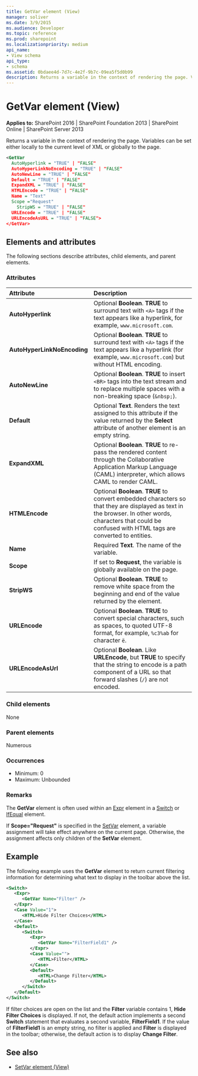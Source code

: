 ```yaml
---
title: GetVar element (View)
manager: soliver
ms.date: 3/9/2015
ms.audience: Developer
ms.topic: reference
ms.prod: sharepoint
ms.localizationpriority: medium
api_name:
- View schema
api_type:
- schema
ms.assetid: 0bdaee4d-7d7c-4e2f-9b7c-09ea5f5d0b99
description: Returns a variable in the context of rendering the page. Variables can be set either locally to the current level of XML or globally to the page.
---
```


# GetVar element (View)

**Applies to:** SharePoint 2016 | SharePoint Foundation 2013 | SharePoint Online | SharePoint Server 2013
  
Returns a variable in the context of rendering the page. Variables can be set either locally to the current level of XML or globally to the page.
  
```XML
<GetVar
  AutoHyperlink = "TRUE" | "FALSE"
  AutoHyperLinkNoEncoding = "TRUE" | "FALSE"
  AutoNewLine = "TRUE" | "FALSE"
  Default = "TRUE" | "FALSE"
  ExpandXML = "TRUE" | "FALSE"
  HTMLEncode = "TRUE" | "FALSE"
  Name = "Text"
  Scope ="Request"
    StripWS = "TRUE" | "FALSE"
  URLEncode = "TRUE" | "FALSE"
  URLEncodeAsURL = "TRUE" | "FALSE">
</GetVar>
```

## Elements and attributes

The following sections describe attributes, child elements, and parent elements.

### Attributes

|**Attribute**|**Description**|
|:-----|:-----|
|**AutoHyperlink** <br/> |Optional **Boolean**. **TRUE** to surround text with `<A>` tags if the text appears like a hyperlink, for example, `www.microsoft.com`.  <br/> |
|**AutoHyperLinkNoEncoding** <br/> |Optional **Boolean**. **TRUE** to surround text with `<A>` tags if the text appears like a hyperlink (for example, `www.microsoft.com`) but without HTML encoding.  <br/> |
|**AutoNewLine** <br/> |Optional **Boolean**. **TRUE** to insert `<BR>` tags into the text stream and to replace multiple spaces with a non-breaking space (`&nbsp;`).  <br/> |
|**Default** <br/> |Optional **Text**. Renders the text assigned to this attribute if the value returned by the **Select** attribute of another element is an empty string.  <br/> |
|**ExpandXML** <br/> |Optional **Boolean**. **TRUE** to re-pass the rendered content through the Collaborative Application Markup Language (CAML) interpreter, which allows CAML to render CAML.  <br/> |
|**HTMLEncode** <br/> |Optional **Boolean**. **TRUE** to convert embedded characters so that they are displayed as text in the browser. In other words, characters that could be confused with HTML tags are converted to entities.  <br/> |
|**Name** <br/> |Required **Text**. The name of the variable.  <br/> |
|**Scope** <br/> |If set to **Request**, the variable is globally available on the page.  <br/> |
|**StripWS** <br/> |Optional **Boolean**. **TRUE** to remove white space from the beginning and end of the value returned by the element.  <br/> |
|**URLEncode** <br/> |Optional **Boolean**. **TRUE** to convert special characters, such as spaces, to quoted UTF-8 format, for example, `%c3%ab` for character `ë`.  <br/> |
|**URLEncodeAsUrl** <br/> |Optional **Boolean**. Like **URLEncode**, but **TRUE** to specify that the string to encode is a path component of a URL so that forward slashes (`/`) are not encoded.  <br/> |
   
### Child elements

None
   
### Parent elements

Numerous 
   
### Occurrences

- Minimum: 0  
- Maximum: Unbounded  
   
### Remarks

The **GetVar** element is often used within an [Expr](expr-element-view.md) element in a [Switch](switch-element-view.md) or [IfEqual](ifequal-element-view.md) element. 
  
If **Scope="Request"** is specified in the [SetVar](setvar-element-view.md) element, a variable assignment will take effect anywhere on the current page. Otherwise, the assignment affects only children of the **SetVar** element. 
  
## Example

The following example uses the **GetVar** element to return current filtering information for determining what text to display in the toolbar above the list. 
  
```XML
<Switch>
   <Expr>
      <GetVar Name="Filter" />
   </Expr>
   <Case Value="1">
      <HTML>Hide Filter Choices</HTML>
   </Case>
   <Default>
      <Switch>
         <Expr>
            <GetVar Name="FilterField1" />
         </Expr>
         <Case Value="">
            <HTML>Filter</HTML>
         </Case>
         <Default>
            <HTML>Change Filter</HTML>
         </Default>
      </Switch>
   </Default>
</Switch>
```

If filter choices are open on the list and the **Filter** variable contains 1, **Hide Filter Choices** is displayed. If not, the default action implements a second **Switch** statement that evaluates a second variable, **FilterField1**. If the value of **FilterField1** is an empty string, no filter is applied and **Filter** is displayed in the toolbar; otherwise, the default action is to display **Change Filter**. 
  
## See also

- [SetVar element (View)](setvar-element-view.md)

